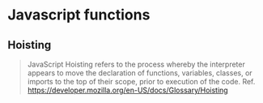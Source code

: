 # Javascript functions

## **Hoisting**
> JavaScript Hoisting refers to the process whereby the interpreter appears to move the declaration of functions, variables, classes, or imports to the top of their scope, prior to execution of the code.
Ref. https://developer.mozilla.org/en-US/docs/Glossary/Hoisting
